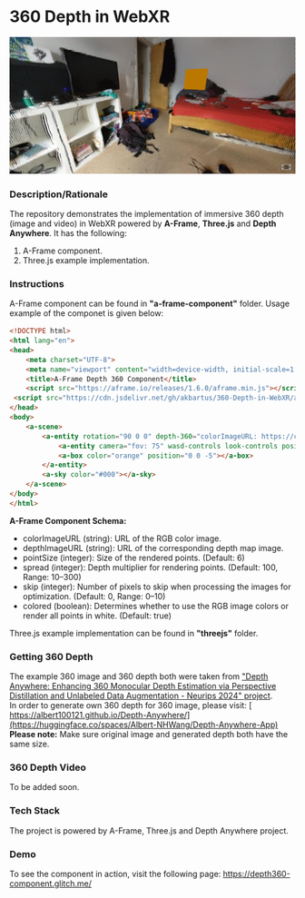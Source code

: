 # 360 Depth in WebXR
<p align="center">
  <img src="img/screenshot.jpg" />
</p>

### Description/Rationale
The repository demonstrates the implementation of immersive 360 depth (image and video) in WebXR powered by **A-Frame**, **Three.js** and **Depth Anywhere**. It has the following: 
1. A-Frame component.
2. Three.js example implementation.

### Instructions
A-Frame component can be found in <b>"a-frame-component"</b> folder. Usage example of the componet is given below:
```html
<!DOCTYPE html>
<html lang="en">
<head>
    <meta charset="UTF-8">
    <meta name="viewport" content="width=device-width, initial-scale=1.0">
    <title>A-Frame Depth 360 Component</title>
    <script src="https://aframe.io/releases/1.6.0/aframe.min.js"></script>
 <script src="https://cdn.jsdelivr.net/gh/akbartus/360-Depth-in-WebXR/a-frame-component/depth-360-component.js"></script>
</head>
<body>
    <a-scene>     
        <a-entity rotation="90 0 0" depth-360="colorImageURL: https://cdn.glitch.global/35f43dae-1ed9-4eff-b068-3100ca885bb4/1.jpg; depthImageURL: https://cdn.glitch.global/35f43dae-1ed9-4eff-b068-3100ca885bb4/1depth.jpg; spread: 10; pointSize: 10; skip: 1; colored: true">
            <a-entity camera="fov: 75" wasd-controls look-controls position="0 0 1"></a-entity>
            <a-box color="orange" position="0 0 -5"></a-box>
        </a-entity>
        <a-sky color="#000"></a-sky>
    </a-scene>
</body>
</html>
```
<b>A-Frame Component Schema:</b>
* colorImageURL (string): URL of the RGB color image.
* depthImageURL (string): URL of the corresponding depth map image.
* pointSize (integer): Size of the rendered points. (Default: 6)
* spread (integer): Depth multiplier for rendering points. (Default: 100, Range: 10–300)
* skip (integer): Number of pixels to skip when processing the images for optimization. (Default: 0, Range: 0–10)
* colored (boolean): Determines whether to use the RGB image colors or render all points in white. (Default: true)

Three.js example implementation can be found in <b>"threejs"</b> folder.

### Getting 360 Depth
The example 360 image and 360 depth both were taken from <a href="https://albert100121.github.io/Depth-Anywhere/">"Depth Anywhere: Enhancing 360 Monocular Depth Estimation via Perspective Distillation and Unlabeled Data Augmentation - Neurips 2024" project</a>.<br>
In order to generate own 360 depth for 360 image, please visit: [ https://albert100121.github.io/Depth-Anywhere/](https://huggingface.co/spaces/Albert-NHWang/Depth-Anywhere-App) 
<br><b>Please note:</b> Make sure original image and generated depth both have the same size.

### 360 Depth Video
To be added soon.

### Tech Stack
The project is powered by A-Frame, Three.js and Depth Anywhere project.

### Demo
To see the component in action, visit the following page: https://depth360-component.glitch.me/

